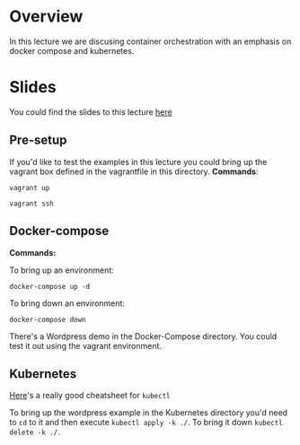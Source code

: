 # Overview
In this lecture we are discusing container orchestration with an emphasis on docker compose and kubernetes.

# Slides
You could find the slides to this lecture [here](http://tiny.cc/m8vlkz)

## Pre-setup
If you'd like to test the examples in this lecture you could bring up the vagrant box defined in the vagrantfile in this directory.
**Commands**:

`vagrant up`

`vagrant ssh`

## Docker-compose

**Commands:**

To bring up an environment:

`docker-compose up -d`

To bring down an environment:

`docker-compose down`

There's a Wordpress demo in the Docker-Compose directory. You could test it out using the vagrant environment.

## Kubernetes
[Here](https://linuxacademy.com/blog/containers/kubernetes-cheat-sheet/)'s a really good cheatsheet for `kubectl`

To bring up the wordpress example in the Kubernetes directory
you'd need to `cd` to it and then execute `kubectl apply -k ./`.
To bring it down `kubectl delete -k ./`.
